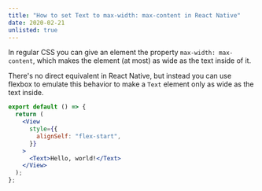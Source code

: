 ```yaml
---
title: "How to set Text to max-width: max-content in React Native"
date: 2020-02-21
unlisted: true
---
```


In regular CSS you can give an element the property `max-width: max-content`, which makes the element (at most) as wide as the text inside of it.

There's no direct equivalent in React Native, but instead you can use flexbox to emulate this behavior to make a `Text` element only as wide as the text inside.

```jsx
export default () => {
  return (
    <View
      style={{
        alignSelf: "flex-start",
      }}
    >
      <Text>Hello, world!</Text>
    </View>
  );
};
```
